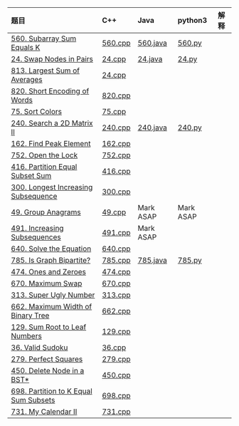 |题目|C++|Java|python3|解释|
| :---------- | :---------- | :---------- | :---------- | :----------
|[560. Subarray Sum Equals K](https://leetcode.com/problems/subarray-sum-equals-k/description/)|[560.cpp](/C++/560.cpp)|[560.java](/java/560.java)|[560.py](/py/560.py)|
|[24. Swap Nodes in Pairs](https://leetcode.com/problems/swap-nodes-in-pairs/description/)|[24.cpp](/C++/24.cpp)|[24.java](/java/24.java)|[24.py](/py/24.py)|
|[813. Largest Sum of Averages](https://leetcode.com/problems/largest-sum-of-averages/description/)|[24.cpp](/C++/813.cpp)|
|[820. Short Encoding of Words](https://leetcode.com/problems/short-encoding-of-words/description/)|[820.cpp](/C++/820.cpp)|
|[75. Sort Colors](https://leetcode.com/problems/sort-colors/description/)|[75.cpp](/C++/75.cpp)|
|[240. Search a 2D Matrix II](https://leetcode.com/problems/search-a-2d-matrix-ii/description/)|[240.cpp](/C++/240.cpp)|[240.java](/java/240.java)|[240.py](/py/240.py)|
|[162. Find Peak Element](https://leetcode.com/problems/find-peak-element/description/)|[162.cpp](/C++/162.cpp)|
|[752. Open the Lock](https://leetcode.com/problems/open-the-lock/description/)|[752.cpp](/C++/752.cpp)|
|[416. Partition Equal Subset Sum](https://leetcode.com/problems/partition-equal-subset-sum/description/)|[416.cpp](/C++/416.cpp)|
|[300. Longest Increasing Subsequence](https://leetcode.com/problems/longest-increasing-subsequence/description/)|[300.cpp](/C++/300.cpp)|
|[49. Group Anagrams](https://leetcode.com/problems/group-anagrams/description/)|[49.cpp](/C++/49.cpp)|Mark ASAP|Mark ASAP|
|[491. Increasing Subsequences](https://leetcode.com/problems/increasing-subsequences/description/)|[491.cpp](/C++491.cpp)|Mark ASAP|
|[640. Solve the Equation](https://leetcode.com/problems/solve-the-equation/description/)|[640.cpp](/C++/640.cpp)|
|[785. Is Graph Bipartite?](https://leetcode.com/problems/is-graph-bipartite/description/)|[785.cpp](/C++/785.cpp)|[785.java](/java/785.java)|[785.py](/py/785.py)|
|[474. Ones and Zeroes](https://leetcode.com/problems/ones-and-zeroes/description/)|[474.cpp](/C++/474.cpp)|
|[670. Maximum Swap](https://leetcode.com/problems/maximum-swap/description/)|[670.cpp](/C++/670.cpp)|
|[313. Super Ugly Number](https://leetcode.com/problems/super-ugly-number/description/)|[313.cpp](/C++/313.cpp)|
|[662. Maximum Width of Binary Tree](https://leetcode.com/problems/maximum-width-of-binary-tree/description/)|[662.cpp](/C++/662.cpp)|
|[129. Sum Root to Leaf Numbers](https://leetcode.com/problems/sum-root-to-leaf-numbers/description/)|[129.cpp](/C++/129.cpp)|
|[36. Valid Sudoku](https://leetcode.com/problems/valid-sudoku/description/)|[36.cpp](/C++/36.cpp)|
|[279. Perfect Squares](https://leetcode.com/problems/perfect-squares/description/)|[279.cpp](/C++/279.cpp)|
|[450. Delete Node in a BST*](https://leetcode.com/problems/delete-node-in-a-bst/description/)|[450.cpp](/C++/450.cpp)|
|[698. Partition to K Equal Sum Subsets](https://leetcode.com/problems/partition-to-k-equal-sum-subsets/description/)|[698.cpp](/C++/698.cpp)|
|[731. My Calendar II](https://leetcode.com/problems/my-calendar-ii/description/)|[731.cpp](/C++/731.cpp)|
